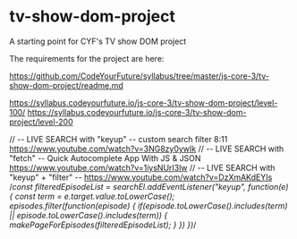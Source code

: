 # tv-show-dom-project

A starting point for CYF's TV show DOM project

The requirements for the project are here:

https://github.com/CodeYourFuture/syllabus/tree/master/js-core-3/tv-show-dom-project/readme.md

https://syllabus.codeyourfuture.io/js-core-3/tv-show-dom-project/level-100/
https://syllabus.codeyourfuture.io/js-core-3/tv-show-dom-project/level-200

// -- LIVE SEARCH with "keyup" -- custom search filter 8:11 https://www.youtube.com/watch?v=3NG8zy0ywIk
// -- LIVE SEARCH with "fetch" -- Quick Autocomplete App With JS & JSON https://www.youtube.com/watch?v=1iysNUrI3lw
// -- LIVE SEARCH with "keyup" + "filter" -- https://www.youtube.com/watch?v=DzXmAKdEYIs
/*const filteredEpisodeList = searchEl.addEventListener("keyup", function(e) {
  const term = e.target.value.toLowerCase();
  episodes.filter(function(episode) {
    if(episode.toLowerCase().includes(term) ||
    episode.toLowerCase().includes(term)) {
      makePageForEpisodes(filteredEpisodeList);
    }
  })
})*/